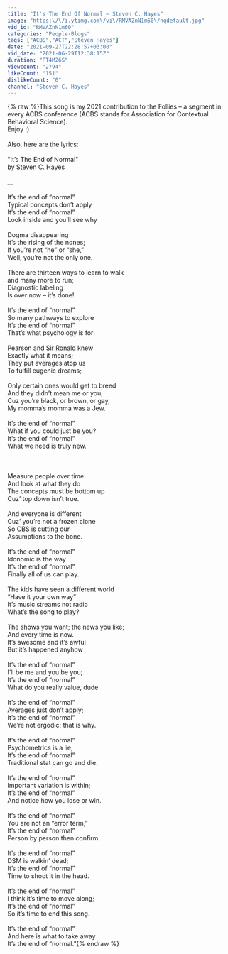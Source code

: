 ```yaml
---
title: "It's The End Of Normal – Steven C. Hayes"
image: "https:\/\/i.ytimg.com\/vi\/RMVAZnN1m60\/hqdefault.jpg"
vid_id: "RMVAZnN1m60"
categories: "People-Blogs"
tags: ["ACBS","ACT","Steven Hayes"]
date: "2021-09-27T22:28:57+03:00"
vid_date: "2021-06-29T12:38:15Z"
duration: "PT4M26S"
viewcount: "2794"
likeCount: "151"
dislikeCount: "0"
channel: "Steven C. Hayes"
---
```

{% raw %}This song is my 2021 contribution to the Follies – a segment in every ACBS conference (ACBS stands for Association for Contextual Behavioral Science).<br />Enjoy :)<br /><br />Also, here are the lyrics:<br /><br />&quot;It’s The End of Normal&quot;<br />by Steven C. Hayes<br /><br />__<br /><br />It’s the end of “normal”<br />Typical concepts don’t apply<br />It’s the end of “normal”<br />Look inside and you’ll see why<br /><br />Dogma disappearing<br />It’s the rising of the nones;<br />If you’re not “he” or “she,”<br />Well, you’re not the only one.<br /><br />There are thirteen ways to learn to walk<br />and many more to run;<br />Diagnostic labeling<br />Is over now – it’s done!<br /><br />It’s the end of “normal”<br />So many pathways to explore<br />It’s the end of “normal”<br />That’s what psychology is for<br /><br />Pearson and Sir Ronald knew<br />Exactly what it means;<br />They put averages atop us<br />To fulfill eugenic dreams;<br /><br />Only certain ones would get to breed<br />And they didn’t mean me or you;<br />Cuz you’re black, or brown, or gay,<br />My momma’s momma was a Jew.<br /><br />It’s the end of “normal”<br />What if you could just be you?<br />It’s the end of “normal”<br />What we need is truly new.<br /><br /><br /><br />Measure people over time<br />And look at what they do<br />The concepts must be bottom up<br />Cuz’ top down isn’t true.<br /><br />And everyone is different<br />Cuz’ you’re not a frozen clone<br />So CBS is cutting our<br />Assumptions to the bone.<br /><br />It’s the end of “normal”<br />Idonomic is the way<br />It’s the end of “normal”<br />Finally all of us can play.<br /><br />The kids have seen a different world<br />“Have it your own way”<br />It’s music streams not radio<br />What’s the song to play?<br /><br />The shows you want; the news you like;<br />And every time is now.<br />It’s awesome and it’s awful<br />But it’s happened anyhow<br /><br />It’s the end of “normal”<br />I’ll be me and you be you;<br />It’s the end of “normal”<br />What do you really value, dude.<br /><br />It’s the end of “normal”<br />Averages just don’t apply;<br />It’s the end of “normal”<br />We’re not ergodic; that is why.<br /><br />It’s the end of “normal”<br />Psychometrics is a lie;<br />It’s the end of “normal”<br />Traditional stat can go and die.<br /><br />It’s the end of “normal”<br />Important variation is within;<br />It’s the end of “normal”<br />And notice how you lose or win.<br /><br />It’s the end of “normal”<br />You are not an “error term,”<br />It’s the end of “normal”<br />Person by person then confirm.<br /><br />It’s the end of “normal”<br />DSM is walkin’ dead;<br />It’s the end of “normal”<br />Time to shoot it in the head.<br /><br />It’s the end of “normal”<br />I think it’s time to move along;<br />It’s the end of “normal”<br />So it’s time to end this song.<br /><br />It’s the end of “normal”<br />And here is what to take away<br />It’s the end of “normal.”{% endraw %}
